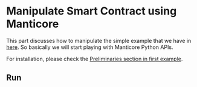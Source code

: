 # Manipulate Smart Contract using Manticore

This part discusses how to manipulate the simple example that we have in [here](../1.SimpleExample/). So basically we will start playing with 
Manticore Python APIs.

For installation, please check the [Preliminaries section in first example](../1.SimpleExample/). 

## Run
```bash

```
